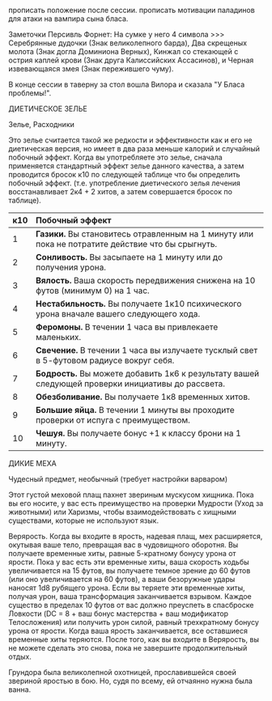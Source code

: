 прописать положение после сессии. прописать мотивации паладинов для атаки на вампира сына бласа.


Заметочки 
Персивль Форнет: На сумке у него 4 символа >>> Серебрянные дудочки (Знак великолепного барда), Два скрещеных молота (Знак догла Доминиона Верных), Кинжал со стекающей с острия каплей крови (Знак друга Калиссийских Ассасинов), и Черная извевающаяся змея (Знак пережившего чуму).

В конце сессии в таверну за стол вошла Вилора и сказала "У Бласа проблемы!".

ДИЕТИЧЕСКОЕ ЗЕЛЬЕ

Зелье, Расходники

Это зелье считается такой же редкости и эффективности как и его не диетическая версия, но имеет в два раза меньше калорий и случайный побочный эффект. Когда вы употребляете это зелье, сначала применяется стандартный эффект зелье данного качества, а затем проводится бросок к10 по следующей таблице что бы определить побочный эффект. (т.е. употребление диетического зелья лечения восстанавливает 2к4 + 2 хитов, а затем совершается бросок по таблице).

 
| к10 | Побочный эффект |
|:----|:--|
| 1   | **Газики.** Вы становитесь отравленным на 1 минуту или пока не потратите действие что бы срыгнуть.  |
| 2   | **Сонливость.** Вы засыпаете на 1 минуту или до получения урона. |
| 3   | **Вялость.** Ваша скорость передвижения снижена на 10 футов (минимум 0) на 1 час. |
| 4   | **Нестабильность.** Вы получаете 1к10 психического урона вначале вашего следующего хода. |
| 5   | **Феромоны.** В течении 1 часа вы привлекаете маленьких. |
| 6   | **Свечение.** В течении 1 часа вы излучаете тусклый свет в 5-футовом радиусе вокруг себя.|
| 7   | **Бодрость.** Вы можете добавить 1к6 к результату вашей следующей проверки инициативы до рассвета. |
| 8   | **Обезболивание.** Вы получаете 1к8 временных хитов. |
| 9   | **Большие яйца.** В течении 1 минуты вы проходите проверки от испуга с преимуществом. |
| 10  | **Чешуя.** Вы получаете бонус +1 к классу брони на 1 минуту. |


ДИКИЕ МЕХА

Чудесный предмет, необычный (требует настройки варваром)

Этот густой меховой плащ пахнет звериным мускусом хищника. Пока вы его носите, у вас есть преимущество на проверки Мудрости (Уход за животными) или Харизмы, чтобы взаимодействовать с хищными существами, которые не используют язык.

Верярость. Когда вы входите в ярость, надевая плащ, мех расширяется, окутывая ваше тело, превращая вас в чудовищного оборотня. Вы получаете временные хиты, равные 5-кратному бонусу урона от ярости. Пока у вас есть эти временные хиты, ваша скорость ходьбы увеличивается на 15 футов, вы получаете темное зрение до 60 футов (или оно увеличивается на 60 футов), а ваши безоружные удары наносят 1d8 рубящего урона. Если вы теряете эти временные хиты, получая урон, ваша трансформация заканчивается взрывом. Каждое существо в пределах 10 футов от вас должно преуспеть в спасброске Ловкости (DC = 8 + ваш бонус мастерства + ваш модификатор Телосложения) или получить урон силой, равный трехкратному бонусу урона от ярости. Когда ваша ярость заканчивается, все оставшиеся временные хиты теряются. После того, как вы входите в Верярость, вы не можете сделать это снова, пока не завершите продолжительный отдых.

Грундора была великолепной охотницей, прославившейся своей звериной яростью в бою. Но, судя по всему, ей отчаянно нужна была ванна.
